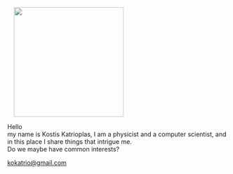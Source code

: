 

<img width="250px;" style="margin-left:15px;" src="/img/me2.jpg">

Hello  
my name is Kostis Katrioplas, I am a physicist and a computer scientist, and in this place I share things that intrigue me.  
Do we maybe have common interests?

<div>
  <a href="mailto:kokatrio@gmail.com">kokatrio@gmail.com</a>
</div>

<div>

  <a href="https://twitter.com/bitonic5000" title="Twitter"><i class="fa fa-twitter fa-2x" aria-hidden="true"></i></a>

  <a href="https://github.com/kkatrio" title="GitHub"><i class="fa fa-github fa-2x" aria-hidden="true"></i></a>

  <a href="mailto:kokatrio@gmail.com" title="Email"><i class="fa fa-envelope fa-2x" aria-hidden="true"></i></a>

</div>
